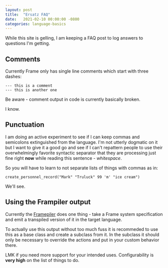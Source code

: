```yaml
---
layout: post
title:  "Ersatz FAQ"
date:   2021-02-10 00:00:00 -0800
categories: language-basics
---
```


While this site is gelling, I am keeping a FAQ post to log answers to questions I'm getting.

## Comments

Currently Frame only has single line comments which start with three dashes:

```
--- this is a comment
--- this is another one
```

Be aware - comment output in code is currently basically broken.

I know.

## Punctuation

I am doing an active experiment to see if I can keep commas and semicolons extinguished from the language. I'm not utterly dogmatic on it but I want to give it a good go and see if I can't repattern people to use their overwhelmingly favorite syntactic separator that they are processing just fine right **now** while reading this sentence - <i>whitespace</i>.

So you will have to learn to not separate lists of things with commas as in:

```
create_personnel_record("Mark" "Truluck" 99 'm' "ice cream")
```

We'll see.


## Using the Frampiler output

Currently the <a href="http://frame-lang.org" target="_blank">Framepiler</a> does one thing - take a Frame system specification and emit a transpiled version of it in the target language.

To actually use this output without too much fuss it is recommeded to use this as a base class and create a subclass from it. In the subclass it should only be necessary to override the actions and put in your custom behavior there.

LMK if you need more support for your intended uses. Configurability is **very high** on the list of things to do.
